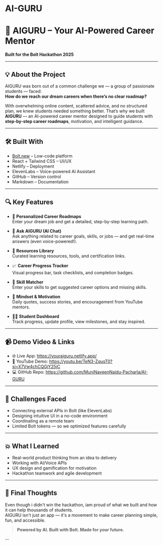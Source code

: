 # AI-GURU
# 🚀 AIGURU – Your AI-Powered Career Mentor

**Built for the Bolt Hackathon 2025**

---

## 💡 About the Project

AIGURU was born out of a common challenge we — a group of passionate students — faced:  
**How do we reach our dream careers when there’s no clear roadmap?**

With overwhelming online content, scattered advice, and no structured plan, we knew students needed something better. That’s why we built **AIGURU** — an AI-powered career mentor designed to guide students with **step-by-step career roadmaps**, motivation, and intelligent guidance.

---


## 🛠 Built With

- [Bolt.new](https://bolt.new) – Low-code platform
- React + Tailwind CSS – UI/UX
- Netlify – Deployment
- ElevenLabs – Voice-powered AI Assistant
- GitHub – Version control
- Markdown – Documentation

---

## 🔍 Key Features

- 🎯 **Personalized Career Roadmaps**  
  Enter your dream job and get a detailed, step-by-step learning path.

- 🧠 **Ask AIGURU (AI Chat)**  
  Ask anything related to career goals, skills, or jobs — and get real-time answers (even voice-powered!).

- 📘 **Resources Library**  
  Curated learning resources, tools, and certification links.

- 📈 **Career Progress Tracker**  
  Visual progress bar, task checklists, and completion badges.

- 🎯 **Skill Matcher**  
  Enter your skills to get suggested career options and missing skills.

- 🧠 **Mindset & Motivation**  
  Daily quotes, success stories, and encouragement from YouTube mentors.

- 🧑‍🎓 **Student Dashboard**  
  Track progress, update profile, view milestones, and stay inspired.

---

## 📹 Demo Video & Links

- 🌐 Live App: https://youraiguru.netlify.app/
- 🎥 YouTube Demo: https://youtu.be/TeN3-ZqusT0?si=X7Vw4chCQGjY25jC
- 💻 GitHub Repo: https://github.com/MuniNaveenNaidu-Pacharla/AI-GURU

---

## 📌 Challenges Faced

- Connecting external APIs in Bolt (like ElevenLabs)
- Designing intuitive UI in a no-code environment
- Coordinating as a remote team
- Limited Bolt tokens — so we optimized features carefully

---

## 💥 What I Learned

- Real-world product thinking from an idea to delivery
- Working with AI/Voice APIs
- UX design and gamification for motivation
- Hackathon teamwork and agile development

---

## 💬 Final Thoughts

Even though i didn't win the hackathon, iam proud of what we built and how it can help thousands of students.  
AIGURU isn't just an app — it's a movement to make career planning simple, fun, and accessible.

> **Powered by AI. Built with Bolt. Made for your future.**

--

